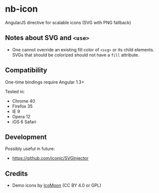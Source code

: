 # nb-icon

AngularJS directive for scalable icons (SVG with PNG fallback)

## Notes about SVG and `<use>`

* One cannot override an existing fill color of `<svg>` or its child elements. SVGs that should be colorized should not have a `fill` attribute.

## Compatibility

One-time bindings require Angular 1.3+

Tested in:

* Chrome 40
* Firefox 35
* IE 9
* Opera 12
* iOS 6 Safari

## Development

Possibly useful in future:

* https://github.com/iconic/SVGInjector

## Credits

* Demo icons by [IcoMoon](https://icomoon.io) (CC BY 4.0 or GPL)
